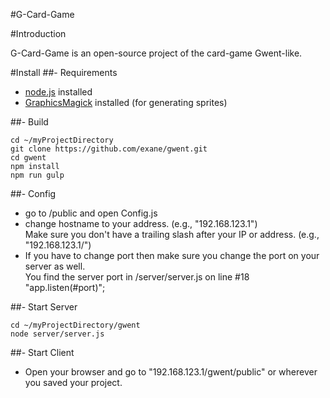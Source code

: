 #G-Card-Game

#Introduction

G-Card-Game is an open-source project of the card-game Gwent-like.

#Install
##- Requirements
- [node.js](https://nodejs.org/) installed
- [GraphicsMagick](http://www.graphicsmagick.org) installed (for generating sprites)

##- Build
```git
cd ~/myProjectDirectory
git clone https://github.com/exane/gwent.git
cd gwent
npm install
npm run gulp
```

##- Config
- go to /public and open Config.js
- change hostname to your address. (e.g., "192.168.123.1") <br>Make sure you don't have a trailing slash after your IP or address. (e.g., "192.168.123.1/")
- If you have to change port then make sure you change the port on your server as well. <br>You find the server port in /server/server.js on line #18 "app.listen(#port)";

##- Start Server
```
cd ~/myProjectDirectory/gwent
node server/server.js
```

##- Start Client
- Open your browser and go to "192.168.123.1/gwent/public" or wherever you saved your project.

